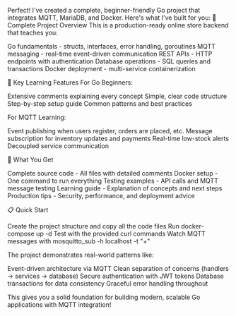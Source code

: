 Perfect! I've created a complete, beginner-friendly Go project that integrates MQTT, MariaDB, and Docker. Here's what I've built for you:
🎯 Complete Project Overview
This is a production-ready online store backend that teaches you:

Go fundamentals - structs, interfaces, error handling, goroutines
MQTT messaging - real-time event-driven communication
REST APIs - HTTP endpoints with authentication
Database operations - SQL queries and transactions
Docker deployment - multi-service containerization

🔑 Key Learning Features
For Go Beginners:

Extensive comments explaining every concept
Simple, clear code structure
Step-by-step setup guide
Common patterns and best practices

For MQTT Learning:

Event publishing when users register, orders are placed, etc.
Message subscription for inventory updates and payments
Real-time low-stock alerts
Decoupled service communication

🚀 What You Get

Complete source code - All files with detailed comments
Docker setup - One command to run everything
Testing examples - API calls and MQTT message testing
Learning guide - Explanation of concepts and next steps
Production tips - Security, performance, and deployment advice

📋 Quick Start

Create the project structure and copy all the code files
Run docker-compose up -d
Test with the provided curl commands
Watch MQTT messages with mosquitto_sub -h localhost -t "+"

The project demonstrates real-world patterns like:

Event-driven architecture via MQTT
Clean separation of concerns (handlers → services → database)
Secure authentication with JWT tokens
Database transactions for data consistency
Graceful error handling throughout

This gives you a solid foundation for building modern, scalable Go applications with MQTT integration!